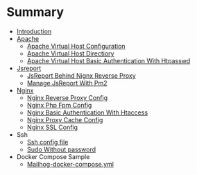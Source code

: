 # Summary

* [Introduction](README.md)
* [Apache](apache.md)
  * [Apache Virtual Host Configuration ](apache/apache-virtual-host-configuration.md)
  * [Apache Virtual Host Directiory](apache/apache-virtual-host-directiory.md)
  * [Apache Virtual Host Basic Authentication With Htpasswd](apache/apache-basic-authentication-with-htpasswd.md)
* [Jsreport](jsreport.md)
  * [JsReport Behind Nignx Reverse Proxy](jsreport-behind-nignx-reverse-proxy.md)
  * [Manage JsReport With Pm2](manage-jsreport-with-pm2.md)
* [Nginx](nginx.md)
  * [Nginx Reverse Proxy Config](nginx/nginx-reverse-proxy-config.md)
  * [Nginx Php Fpm Config](nginx/nginx-php-fpm-config.md)
  * [Nginx Basic Authentication With Htaccess](nginx/nginx-basic-authentication-with-htaccess.md)
  * [Nginx Proxy Cache Config  ](nginx/nginx-cache-config.md)
  * [Nginx SSL Config](nginx/nginx-ssl-config.md)
* Ssh
  * [Ssh config file](ssh-config-file.md)
  * [Sudo Without password](ssh-without-sudo-passwd.md)
* Docker Compose Sample
  * [Mailhog-docker-compose.yml](maihog.md)

